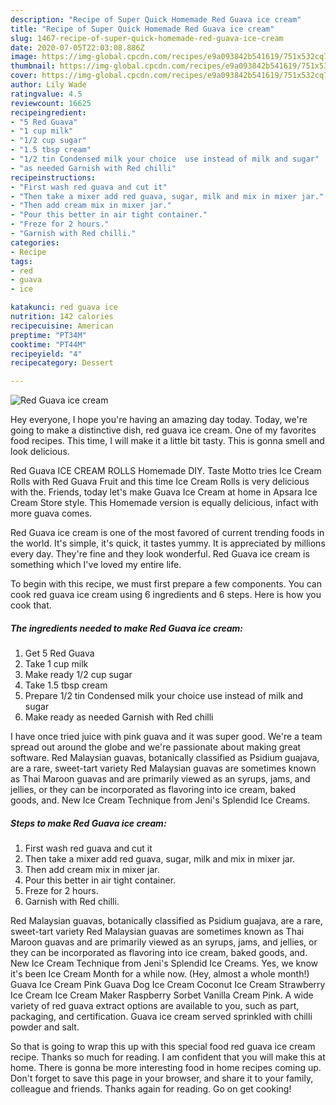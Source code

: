 ```yaml
---
description: "Recipe of Super Quick Homemade Red Guava ice cream"
title: "Recipe of Super Quick Homemade Red Guava ice cream"
slug: 1467-recipe-of-super-quick-homemade-red-guava-ice-cream
date: 2020-07-05T22:03:08.886Z
image: https://img-global.cpcdn.com/recipes/e9a093842b541619/751x532cq70/red-guava-ice-cream-recipe-main-photo.jpg
thumbnail: https://img-global.cpcdn.com/recipes/e9a093842b541619/751x532cq70/red-guava-ice-cream-recipe-main-photo.jpg
cover: https://img-global.cpcdn.com/recipes/e9a093842b541619/751x532cq70/red-guava-ice-cream-recipe-main-photo.jpg
author: Lily Wade
ratingvalue: 4.5
reviewcount: 16625
recipeingredient:
- "5 Red Guava"
- "1 cup milk"
- "1/2 cup sugar"
- "1.5 tbsp cream"
- "1/2 tin Condensed milk your choice  use instead of milk and sugar"
- "as needed Garnish with Red chilli"
recipeinstructions:
- "First wash red guava and cut it"
- "Then take a mixer add red guava, sugar, milk and mix in mixer jar."
- "Then add cream mix in mixer jar."
- "Pour this better in air tight container."
- "Freze for 2 hours."
- "Garnish with Red chilli."
categories:
- Recipe
tags:
- red
- guava
- ice

katakunci: red guava ice 
nutrition: 142 calories
recipecuisine: American
preptime: "PT34M"
cooktime: "PT44M"
recipeyield: "4"
recipecategory: Dessert

---
```



![Red Guava ice cream](https://img-global.cpcdn.com/recipes/e9a093842b541619/751x532cq70/red-guava-ice-cream-recipe-main-photo.jpg)

Hey everyone, I hope you're having an amazing day today. Today, we're going to make a distinctive dish, red guava ice cream. One of my favorites food recipes. This time, I will make it a little bit tasty. This is gonna smell and look delicious.

Red Guava ICE CREAM ROLLS Homemade DIY. Taste Motto tries Ice Cream Rolls with Red Guava Fruit and this time Ice Cream Rolls is very delicious with the. Friends, today let&#39;s make Guava Ice Cream at home in Apsara Ice Cream Store style. This Homemade version is equally delicious, infact with more guava comes.

Red Guava ice cream is one of the most favored of current trending foods in the world. It's simple, it's quick, it tastes yummy. It is appreciated by millions every day. They're fine and they look wonderful. Red Guava ice cream is something which I've loved my entire life.


To begin with this recipe, we must first prepare a few components. You can cook red guava ice cream using 6 ingredients and 6 steps. Here is how you cook that.

<!--inarticleads1-->

##### The ingredients needed to make Red Guava ice cream:

1. Get 5 Red Guava
1. Take 1 cup milk
1. Make ready 1/2 cup sugar
1. Take 1.5 tbsp cream
1. Prepare 1/2 tin Condensed milk your choice  use instead of milk and sugar
1. Make ready as needed Garnish with Red chilli


I have once tried juice with pink guava and it was super good. We&#39;re a team spread out around the globe and we&#39;re passionate about making great software. Red Malaysian guavas, botanically classified as Psidium guajava, are a rare, sweet-tart variety Red Malaysian guavas are sometimes known as Thai Maroon guavas and are primarily viewed as an syrups, jams, and jellies, or they can be incorporated as flavoring into ice cream, baked goods, and. New Ice Cream Technique from Jeni&#39;s Splendid Ice Creams. 

<!--inarticleads2-->

##### Steps to make Red Guava ice cream:

1. First wash red guava and cut it
1. Then take a mixer add red guava, sugar, milk and mix in mixer jar.
1. Then add cream mix in mixer jar.
1. Pour this better in air tight container.
1. Freze for 2 hours.
1. Garnish with Red chilli.


Red Malaysian guavas, botanically classified as Psidium guajava, are a rare, sweet-tart variety Red Malaysian guavas are sometimes known as Thai Maroon guavas and are primarily viewed as an syrups, jams, and jellies, or they can be incorporated as flavoring into ice cream, baked goods, and. New Ice Cream Technique from Jeni&#39;s Splendid Ice Creams. Yes, we know it&#39;s been Ice Cream Month for a while now. (Hey, almost a whole month!) Guava Ice Cream Pink Guava Dog Ice Cream Coconut Ice Cream Strawberry Ice Cream Ice Cream Maker Raspberry Sorbet Vanilla Cream Pink. A wide variety of red guava extract options are available to you, such as part, packaging, and certification. Guava ice cream served sprinkled with chilli powder and salt. 

So that is going to wrap this up with this special food red guava ice cream recipe. Thanks so much for reading. I am confident that you will make this at home. There is gonna be more interesting food in home recipes coming up. Don't forget to save this page in your browser, and share it to your family, colleague and friends. Thanks again for reading. Go on get cooking!
